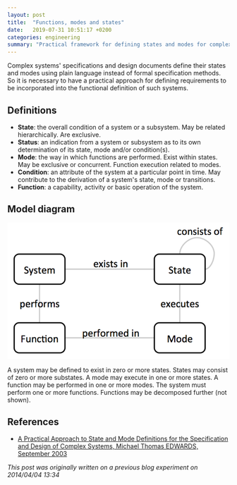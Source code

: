 ```yaml
---
layout: post
title:  "Functions, modes and states"
date:   2019-07-31 10:51:17 +0200
categories: engineering
summary: "Practical framework for defining states and modes for complex systems."
---
```


Complex systems' specifications and design documents define their states and modes using plain language instead of formal specification methods. So it is necessary to have a practical approach for defining requirements to be incorporated into the functional definition of such systems.

## Definitions
* **State**: the overall condition of a system or a subsystem. May be related hierarchically. Are exclusive.
* **Status**: an indication from a system or subsystem as to its own determination of its state, mode and/or condition(s).
* **Mode**: the way in which functions are performed. Exist within states. May be exclusive or concurrent. Function execution related to modes.
* **Condition**: an attribute of the system at a particular point in time. May contribute to the derivation of a system's state, mode or transitions.
* **Function**: a capability, activity or basic operation of the system.

## Model diagram
![Model diagram](/assets/images/System-State-Function-Mode.png)

A system may be defined to exist in zero or more states. States may consist of zero or more substates. A mode may execute in one or more states. A function may be performed in one or more modes. The system must perform one or more functions. Functions may be decomposed further (not shown).

## References
* [A Practical Approach to State and Mode Definitions for the Specification and Design of Complex Systems, Michael Thomas EDWARDS, September 2003](http://ep.unisa.edu.au/artefact/file/download.php?file=113130&view=23326)

*This post was originally written on a previous blog experiment on 2014/04/04 13:34*
